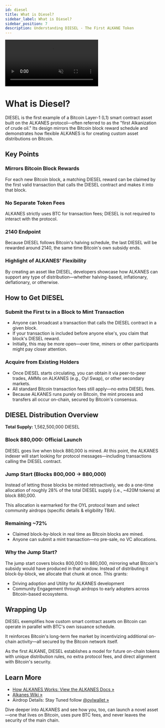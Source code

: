 ```yaml
---
id: diesel
title: What is Diesel?
sidebar_label: What is Diesel?
sidebar_position: 7
description: Understanding DIESEL - The First ALKANE Token
---
```


<div style={{
  aspectRatio: '16/9',
  borderRadius: '12px',
  overflow: 'hidden',
  border: '1px solid var(--ifm-color-emphasis-200)',
  width: '100%',
  height: '100%',
  position: 'relative',
  marginTop: '20px',
}}>
  <video
    autoPlay
    loop
    playsInline
    muted
    style={{
      width: '100%',
      height: '100%',
      objectFit: 'cover',
    }}
  >
    <source src="/img/hexagon2.mp4" type="video/mp4" />
  </video>
</div>

# What is Diesel?

DIESEL is the first example of a Bitcoin Layer-1 (L1) smart contract asset built on the ALKANES protocol—often referred to as the "first Alkanization of crude oil." Its design mirrors the Bitcoin block reward schedule and demonstrates how flexible ALKANES is for creating custom asset distributions on Bitcoin.

## Key Points

### Mirrors Bitcoin Block Rewards

For each new Bitcoin block, a matching DIESEL reward can be claimed by the first valid transaction that calls the DIESEL contract and makes it into that block.

### No Separate Token Fees

ALKANES strictly uses BTC for transaction fees; DIESEL is not required to interact with the protocol.

### 2140 Endpoint

Because DIESEL follows Bitcoin's halving schedule, the last DIESEL will be rewarded around 2140, the same time Bitcoin's own subsidy ends.

### Highlight of ALKANES' Flexibility

By creating an asset like DIESEL, developers showcase how ALKANES can support any type of distribution—whether halving-based, inflationary, deflationary, or otherwise.

## How to Get DIESEL

### Submit the First tx in a Block to Mint Transaction

- Anyone can broadcast a transaction that calls the DIESEL contract in a given block.
- If your transaction is included before anyone else's, you claim that block's DIESEL reward.
- Initially, this may be more open—over time, miners or other participants might pay closer attention.

### Acquire from Existing Holders

- Once DIESEL starts circulating, you can obtain it via peer-to-peer trades, AMMs on ALKANES (e.g., Oyl Swap), or other secondary markets.
- All standard Bitcoin transaction fees still apply—no extra DIESEL fees.
- Because ALKANES runs purely on Bitcoin, the mint process and transfers all occur on-chain, secured by Bitcoin's consensus.

## DIESEL Distribution Overview

**Total Supply:** 1,562,500,000 DIESEL

### Block 880,000: Official Launch

DIESEL goes live when block 880,000 is mined. At this point, the ALKANES indexer will start looking for protocol messages—including transactions calling the DIESEL contract.

### Jump Start (Blocks 800,000 → 880,000)

Instead of letting those blocks be minted retroactively, we do a one-time allocation of roughly 28% of the total DIESEL supply (i.e., ~420M tokens) at block 880,000.

This allocation is earmarked for the OYL protocol team and select community airdrops (specific details & eligibility TBA).

### Remaining ~72%

- Claimed block-by-block in real time as Bitcoin blocks are mined.
- Anyone can submit a mint transaction—no pre-sale, no VC allocations.

### Why the Jump Start?

The jump start covers blocks 800,000 to 880,000, mirroring what Bitcoin's subsidy would have produced in that window. Instead of distributing it block-by-block, we allocate that chunk at once. This grants:

- Driving adoption and Utility for ALKANES development
- Community Engagement through airdrops to early adopters across Bitcoin-based ecosystems.

## Wrapping Up

DIESEL exemplifies how custom smart contract assets on Bitcoin can operate in parallel with BTC's own issuance schedule.

It reinforces Bitcoin's long-term fee market by incentivizing additional on-chain activity—all secured by the Bitcoin network itself.

As the first ALKANE, DIESEL establishes a model for future on-chain tokens with unique distribution rules, no extra protocol fees, and direct alignment with Bitcoin's security.

## Learn More

- [How ALKANES Works: View the ALKANES Docs »](/docs/learn/introduction)
- [Alkanes Wiki »](https://github.com/kungfuflex/alkanes-rs/wiki#2-0-a-genesis-alkane-with-incentives-for-block-optimization)
- Airdrop Details: Stay Tuned follow [@oylwallet »](https://twitter.com/oylwallet)

Dive deeper into ALKANES and see how you, too, can launch a novel asset—one that lives on Bitcoin, uses pure BTC fees, and never leaves the security of the main chain.
